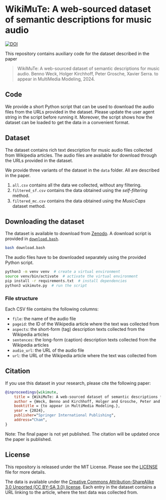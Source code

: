 # WikiMuTe: A web-sourced dataset of semantic descriptions for music audio

[![DOI](https://zenodo.org/badge/DOI/10.5281/zenodo.10223363.svg)](https://doi.org/10.5281/zenodo.10223363)


This repository contains auxiliary code for the dataset described in the paper 
> WikiMuTe: A web-sourced dataset of semantic descriptions for music audio.
> Benno Weck, Holger Kirchhoff, Peter Grosche, Xavier Serra.
> to appear in MultiMedia Modeling, 2024.

## Code

We provide a short Python script that can be used to download the audio files from the URLs provided in the dataset.
Please update the user agent string in the script before running it.
Moreover, the script shows how the dataset can be loaded to get the data in a convenient format.

## Dataset

The dataset contains rich text description for music audio files collected from Wikipedia articles.
The audio files are available for download through the URLs provided in the dataset.

We provide three variants of the dataset in the `data` folder.
All are described in the paper.

1. `all.csv` contains all the data we collected, without any filtering.
2. `filtered_sf.csv` contains the data obtained using the _self-filtering_ method.
3. `filtered_mc.csv` contains the data obtained using the _MusicCaps_ dataset method.

## Downloading the dataset

The dataset is available to download from [Zenodo](https://doi.org/10.5281/zenodo.10223362).
A download script is provided in [`download.bash`](download.bash).

```bash
bash download.bash
```

The audio files have to be downloaded separately using the provided Python script.

```bash
python3 -m venv venv  # create a virtual environment
source venv/bin/activate  # activate the virtual environment
pip install -r requirements.txt  # install dependencies
python3 wikimute.py  # run the script
```

### File structure

Each CSV file contains the following columns:

- `file`: the name of the audio file
- `pageid`: the ID of the Wikipedia article where the text was collected from
- `aspects`: the short-form (tag) description texts collected from the Wikipedia articles
- `sentences`: the long-form (caption) description texts collected from the Wikipedia articles
- `audio_url`: the URL of the audio file
- `url`: the URL of the Wikipedia article where the text was collected from

## Citation

If you use this dataset in your research, please cite the following paper:

```bib
@inproceedings{wikimute,
    title = {WikiMuTe: A web-sourced dataset of semantic descriptions for music audio},
    author = {Weck, Benno and Kirchhoff, Holger and Grosche, Peter and Serra, Xavier},
    booktitle = {to appear in MultiMedia Modeling.},
    year = {2024},
    publisher="Springer International Publishing",
    address="Cham",
}
```

Note: The final paper is not yet published. The citation will be updated once the paper is published.

## License
This repository is released under the MIT License. Please see the [LICENSE](LICENSE) file for more details.

The data is available under the [Creative Commons Attribution-ShareAlike 3.0 Unported (CC BY-SA 3.0) license](https://creativecommons.org/licenses/by-sa/3.0/).
Each entry in the dataset contains a URL linking to the article, where the text data was collected from.
